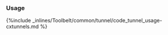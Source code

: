 <!-- usedin: [ _legacy_docker/Toolbelt] - post: -->


### Usage



{%include _inlines/Toolbelt/common/tunnel/code_tunnel_usage-cxtunnels.md %}




